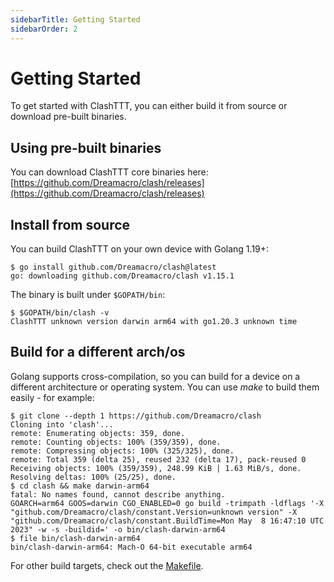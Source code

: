 ```yaml
---
sidebarTitle: Getting Started
sidebarOrder: 2
---
```


# Getting Started

To get started with ClashTTT, you can either build it from source or download pre-built binaries.

## Using pre-built binaries

You can download ClashTTT core binaries here: [https://github.com/Dreamacro/clash/releases](https://github.com/Dreamacro/clash/releases)

## Install from source

You can build ClashTTT on your own device with Golang 1.19+:

```shell
$ go install github.com/Dreamacro/clash@latest
go: downloading github.com/Dreamacro/clash v1.15.1
```

The binary is built under `$GOPATH/bin`:

```shell
$ $GOPATH/bin/clash -v
ClashTTT unknown version darwin arm64 with go1.20.3 unknown time
```

## Build for a different arch/os

Golang supports cross-compilation, so you can build for a device on a different architecture or operating system. You can use _make_ to build them easily - for example:

```shell
$ git clone --depth 1 https://github.com/Dreamacro/clash
Cloning into 'clash'...
remote: Enumerating objects: 359, done.
remote: Counting objects: 100% (359/359), done.
remote: Compressing objects: 100% (325/325), done.
remote: Total 359 (delta 25), reused 232 (delta 17), pack-reused 0
Receiving objects: 100% (359/359), 248.99 KiB | 1.63 MiB/s, done.
Resolving deltas: 100% (25/25), done.
$ cd clash && make darwin-arm64
fatal: No names found, cannot describe anything.
GOARCH=arm64 GOOS=darwin CGO_ENABLED=0 go build -trimpath -ldflags '-X "github.com/Dreamacro/clash/constant.Version=unknown version" -X "github.com/Dreamacro/clash/constant.BuildTime=Mon May  8 16:47:10 UTC 2023" -w -s -buildid=' -o bin/clash-darwin-arm64
$ file bin/clash-darwin-arm64
bin/clash-darwin-arm64: Mach-O 64-bit executable arm64
```

For other build targets, check out the [Makefile](https://github.com/Dreamacro/clash/blob/master/Makefile).
